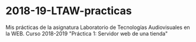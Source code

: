 # 2018-19-LTAW-practicas
Mis prácticas de la asignatura Laboratorio de Tecnologías Audiovisuales en la WEB. Curso 2018-2019
"Práctica 1: Servidor web de una tienda"
